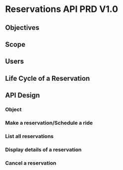 # Reservations API PRD V1.0

## Objectives

## Scope

## Users

## Life Cycle of a Reservation

## API Design
### Object 
### Make a reservation/Schedule a ride
### List all reservations
### Display details of a reservation
### Cancel a reservation


